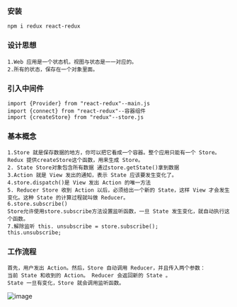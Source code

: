 ### 安装
    npm i redux react-redux
### 设计思想
    1.Web 应用是一个状态机，视图与状态是一一对应的。
    2.所有的状态，保存在一个对象里面。
### 引入中间件
    import {Provider} from "react-redux"--main.js
    import {connect} from "react-redux"--容器组件
    import {createStore} from "redux"--store.js
    
### 基本概念
    1.Store 就是保存数据的地方，你可以把它看成一个容器。整个应用只能有一个 Store。Redux 提供createStore这个函数，用来生成 Store。
    2. State Store对象包含所有数据 通过store.getState()拿到数据
    3.Action 就是 View 发出的通知，表示 State 应该要发生变化了。
    4.store.dispatch()是 View 发出 Action 的唯一方法
    5. Reducer Store 收到 Action 以后，必须给出一个新的 State，这样 View 才会发生变化。这种 State 的计算过程就叫做 Reducer。
    6.store.subscribe()
    Store允许使用store.subscribe方法设置监听函数，一旦 State 发生变化，就自动执行这个函数。
    7.解除监听 this. unsubscribe = store.subscribe();
    this.unsubscribe;
    
### 工作流程
    首先，用户发出 Action。然后，Store 自动调用 Reducer，并且传入两个参数：
    当前 State 和收到的 Action。 Reducer 会返回新的 State 。
    State 一旦有变化，Store 就会调用监听函数。

![image](http://www.ruanyifeng.com/blogimg/asset/2016/bg2016091802.jpg)


    
    
